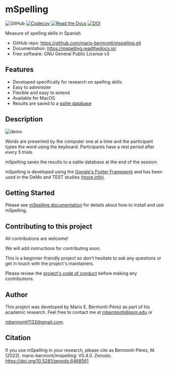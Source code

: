# mSpelling

![GitHub](https://img.shields.io/github/license/mario-bermonti/mspelling)
[![Codecov](https://codecov.io/gh/mario-bermonti/mspelling/branch/master/graph/badge.svg?token=YOURTOKEN)](https://codecov.io/gh/mario-bermonti/mspelling)
[![Read the Docs](https://readthedocs.org/projects/mspelling/badge/)](https://mspelling.readthedocs.io/)
[![DOI](https://zenodo.org/badge/177338763.svg)](https://zenodo.org/badge/latestdoi/177338763)

Measure of spelling skills in Spanish

* GitHub repo: <https://github.com/mario-bermonti/mspelling.git>
* Documentation: <https://mspelling.readthedocs.io/>
* Free software: GNU General Public License v3

## Features
- Developed specifically for research on spelling skills
- Easy to administer
- Flexible and easy to extend
- Available for MacOS
- Results are saved to a [sqlite database](https://www.sqlite.org/index.html)

## Description

![demo](../mspelling_gif.gif)

Words are presented by the computer one at a time and the participant types the word
using the keyboard. Participants have a rest period after every 5 trials.

mSpelling saves the results to a sqlite database at the end of the session.

mSpelling is developed using the [Google's Flutter Framework](https://flutter.dev/) and has been 
used in the DeMo and TEST studies [(more info)](https://mario-bermonti.github.io/research/).

## Getting Started
Please see [mSpelling documentation][project_docs] for details about how to install and use 
mSpelling.

## Contributing to this project
  All contributions are welcome!

  <!-- Will find a detailed description of all the ways you can contribute to mspelling in
  [the contributing guide][contributing_guide]. -->
  We will add instructions for contributing soon. 

  This is a beginner-friendly project so don't hesitate to ask any questions or get in touch
  with the project's maintainers.

  Please review the [project's code of conduct][code_conduct] before making
  any contributions.

## Author
This project was developed by Mario E. Bermonti-Pérez as part of
his academic research. Feel free to contact me at [mbermonti@psm.edu](mailto:mbermonti@psm.edu) or

[mbermonti1132@gmail.com](mailto:mbermonti1132@gmail.com).
## Citation
If you use mSpelling in your research, please cite as
Bermonti-Pérez, M. (2022). mario-bermonti/mspelling: V0.4.0. Zenodo. https://doi.org/10.5281/zenodo.6468561

[project_docs]: https://mspelling.readthedocs.io/
[code_conduct]: ./CODE_OF_CONDUCT.md
[contributing_guide]: ./contributing.md
